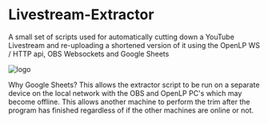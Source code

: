 # Livestream-Extractor
A small set of scripts used for automatically cutting down a YouTube Livestream and re-uploading a shortened version of it using the OpenLP WS / HTTP api, OBS Websockets and Google Sheets

![logo](https://github.com/user-attachments/assets/3169b8a6-1655-46dd-8be3-c7cc7204eafb)

Why Google Sheets?
This allows the extractor script to be run on a separate device on the local network with the OBS and OpenLP PC's which may become offline. This allows another machine to perform the trim after the program has finished regardless of if the other machines are online or not.
